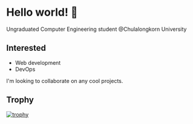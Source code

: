 # Hello world! 👋
Ungraduated Computer Engineering student @Chulalongkorn University

## Interested
- Web development
- DevOps

I'm looking to collaborate on any cool projects.

## Trophy
[![trophy](https://github-profile-trophy.vercel.app/?username=zpoom)](https://github.com/ryo-ma/github-profile-trophy)
<!--
**zpoom/zpoom** is a ✨ _special_ ✨ repository because its `README.md` (this file) appears on your GitHub profile.

Here are some ideas to get you started:

- 🔭 I’m currently working on ...
- 🌱 I’m currently learning ...
- 👯 I’m looking to collaborate on ...
- 🤔 I’m looking for help with ...
- 💬 Ask me about ...
- 📫 How to reach me: ...
- 😄 Pronouns: ...
- ⚡ Fun fact: ...
-->
